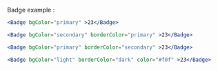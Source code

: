 
Badge example :

```jsx
<Badge bgColor="primary" >23</Badge>
```

```jsx
<Badge bgColor="secondary" borderColor="primary" >23</Badge>
```


```jsx
<Badge bgColor="primary" borderColor="secondary" >23</Badge>
```

```jsx
<Badge bgColor="light" borderColor="dark" color="#f0f" >23</Badge>
```